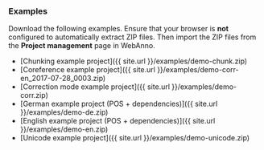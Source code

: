 ### Examples

Download the following examples. Ensure that your browser is **not** configured to automatically 
extract ZIP files. Then import the ZIP files from the **Project management** page in WebAnno.

* [Chunking example project]({{ site.url }}/examples/demo-chunk.zip)
* [Coreference example project]({{ site.url }}/examples/demo-corr-en_2017-07-28_0003.zip)
* [Correction mode example project]({{ site.url }}/examples/demo-corr.zip)
* [German example project (POS + dependencies)]({{ site.url }}/examples/demo-de.zip)
* [English example project (POS + dependencies)]({{ site.url }}/examples/demo-en.zip)
* [Unicode example project]({{ site.url }}/examples/demo-unicode.zip)
